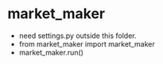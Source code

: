 # market_maker
- need settings.py outside this folder.
- from market_maker import market_maker
- market_maker.run()
